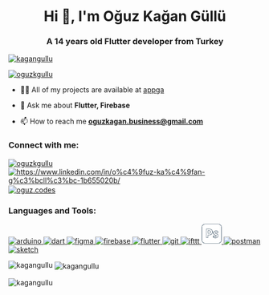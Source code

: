 <h1 align="center">Hi 👋, I'm Oğuz Kağan Güllü</h1>
<h3 align="center">A 14 years old Flutter developer from Turkey</h3>

<p align="left"> <a href="https://github.com/ryo-ma/github-profile-trophy"><img src="https://github-profile-trophy.vercel.app/?username=kagangullu" alt="kagangullu" /></a> </p>

<p align="left"> <a href="https://twitter.com/oguzkgullu" target="blank"><img src="https://img.shields.io/twitter/follow/oguzkgullu?logo=twitter&style=for-the-badge" alt="oguzkgullu" /></a> </p>

- 👨‍💻 All of my projects are available at [appga](appga)

- 💬 Ask me about **Flutter, Firebase**

- 📫 How to reach me **oguzkagan.business@gmail.com**

<h3 align="left">Connect with me:</h3>
<p align="left">
<a href="https://twitter.com/oguzkgullu" target="blank"><img align="center" src="https://raw.githubusercontent.com/rahuldkjain/github-profile-readme-generator/master/src/images/icons/Social/twitter.svg" alt="oguzkgullu" height="30" width="40" /></a>
<a href="https://linkedin.com/in/https://www.linkedin.com/in/o%c4%9fuz-ka%c4%9fan-g%c3%bcll%c3%bc-1b655020b/" target="blank"><img align="center" src="https://raw.githubusercontent.com/rahuldkjain/github-profile-readme-generator/master/src/images/icons/Social/linked-in-alt.svg" alt="https://www.linkedin.com/in/o%c4%9fuz-ka%c4%9fan-g%c3%bcll%c3%bc-1b655020b/" height="30" width="40" /></a>
<a href="https://instagram.com/oguz.codes" target="blank"><img align="center" src="https://raw.githubusercontent.com/rahuldkjain/github-profile-readme-generator/master/src/images/icons/Social/instagram.svg" alt="oguz.codes" height="30" width="40" /></a>
</p>

<h3 align="left">Languages and Tools:</h3>
<p align="left"> <a href="https://www.arduino.cc/" target="_blank" rel="noreferrer"> <img src="https://cdn.worldvectorlogo.com/logos/arduino-1.svg" alt="arduino" width="40" height="40"/> </a> <a href="https://dart.dev" target="_blank" rel="noreferrer"> <img src="https://www.vectorlogo.zone/logos/dartlang/dartlang-icon.svg" alt="dart" width="40" height="40"/> </a> <a href="https://www.figma.com/" target="_blank" rel="noreferrer"> <img src="https://www.vectorlogo.zone/logos/figma/figma-icon.svg" alt="figma" width="40" height="40"/> </a> <a href="https://firebase.google.com/" target="_blank" rel="noreferrer"> <img src="https://www.vectorlogo.zone/logos/firebase/firebase-icon.svg" alt="firebase" width="40" height="40"/> </a> <a href="https://flutter.dev" target="_blank" rel="noreferrer"> <img src="https://www.vectorlogo.zone/logos/flutterio/flutterio-icon.svg" alt="flutter" width="40" height="40"/> </a> <a href="https://git-scm.com/" target="_blank" rel="noreferrer"> <img src="https://www.vectorlogo.zone/logos/git-scm/git-scm-icon.svg" alt="git" width="40" height="40"/> </a> <a href="https://ifttt.com/" target="_blank" rel="noreferrer"> <img src="https://www.vectorlogo.zone/logos/ifttt/ifttt-ar21.svg" alt="ifttt" width="40" height="40"/> </a> <a href="https://www.photoshop.com/en" target="_blank" rel="noreferrer"> <img src="https://raw.githubusercontent.com/devicons/devicon/master/icons/photoshop/photoshop-line.svg" alt="photoshop" width="40" height="40"/> </a> <a href="https://postman.com" target="_blank" rel="noreferrer"> <img src="https://www.vectorlogo.zone/logos/getpostman/getpostman-icon.svg" alt="postman" width="40" height="40"/> </a> <a href="https://www.sketch.com/" target="_blank" rel="noreferrer"> <img src="https://www.vectorlogo.zone/logos/sketchapp/sketchapp-icon.svg" alt="sketch" width="40" height="40"/> </a> </p>

<p><img align="left" src="https://github-readme-stats.vercel.app/api/top-langs?username=kagangullu&show_icons=true&locale=en&layout=compact" alt="kagangullu" /></p>

<p>&nbsp;<img align="center" src="https://github-readme-stats.vercel.app/api?username=kagangullu&show_icons=true&locale=en" alt="kagangullu" /></p>

<p><img align="center" src="https://github-readme-streak-stats.herokuapp.com/?user=kagangullu&" alt="kagangullu" /></p>
